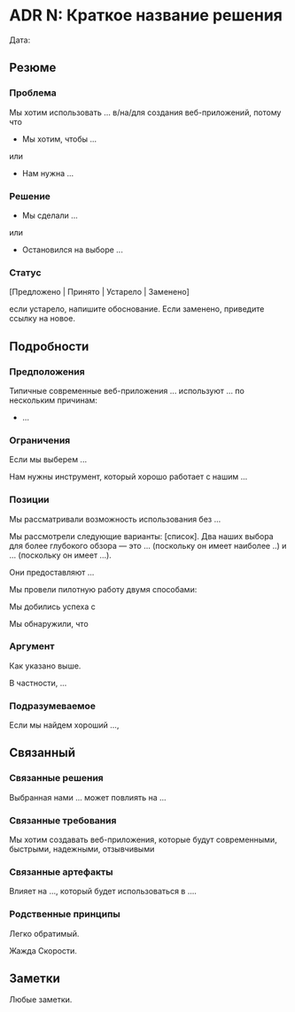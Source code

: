 # ADR N: Краткое название решения

Дата:

## Резюме


### Проблема

Мы хотим использовать ... в/на/для создания  веб-приложений, потому что

  * Мы хотим, чтобы ...

или

  * Нам нужна ...

### Решение

  * Мы сделали ...
  
или

  * Остановился на выборе ...

### Статус

[Предложено | Принято | Устарело | Заменено]

если устарело, напишите обоснование. Если заменено, приведите ссылку на новое.


## Подробности


### Предположения

Типичные современные веб-приложения ... используют ... по нескольким причинам:

  * ...
  
### Ограничения

Если мы выберем ...

Нам нужны инструмент, который хорошо работает с нашим ...

### Позиции

Мы рассматривали возможность использования без ...

Мы рассмотрели следующие варианты: [список]. Два наших выбора для более глубокого обзора — это ... (поскольку он имеет наиболее ..) и ... (поскольку он имеет ...).

Они предоставляют ...

Мы провели пилотную работу двумя способами: 

Мы добились успеха с 

Мы обнаружили, что 

### Аргумент

Как указано выше.

В частности, ...


### Подразумеваемое

Если мы найдем хороший ..., 


## Связанный


### Связанные решения

Выбранная нами ... может повлиять на ...


### Связанные требования

Мы хотим создавать веб-приложения, которые будут современными, быстрыми, надежными, отзывчивыми


### Связанные артефакты

Влияет на ..., который будет использоваться в ....


### Родственные принципы

Легко обратимый.

Жажда Скорости.


## Заметки

Любые заметки.